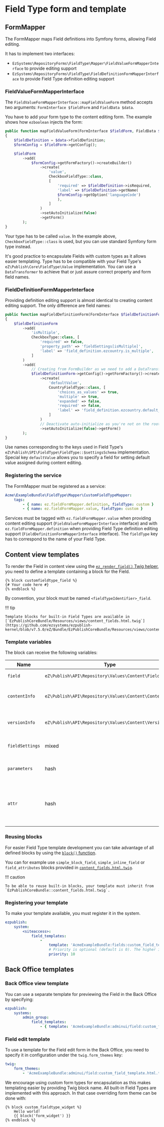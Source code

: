 # Field Type form and template

## FormMapper

The FormMapper maps Field definitions into Symfony forms, allowing Field editing.

It has to implement two interfaces:

- `EzSystems\RepositoryForms\FieldType\Mapper\FieldValueFormMapperInterface` to provide editing support
- `EzSystems\RepositoryForms\FieldType\FieldDefinitionFormMapperInterface` to provide Field Type definition editing support

### FieldValueFormMapperInterface

The `FieldValueFormMapperInterface::mapFieldValueForm` method accepts two arguments:
`FormInterface $fieldForm` and `FieldData $data`.

You have to add your form type to the content editing form. The example shows how `ezboolean` injects the form:

``` php
public function mapFieldValueForm(FormInterface $fieldForm, FieldData $data)
{
    $fieldDefinition = $data->fieldDefinition;
    $formConfig = $fieldForm->getConfig();

    $fieldForm
        ->add(
            $formConfig->getFormFactory()->createBuilder()
                ->create(
                    'value',
                    CheckboxFieldType::class,
                    [
                        'required' => $fieldDefinition->isRequired,
                        'label' => $fieldDefinition->getName(
                        $formConfig->getOption('languageCode')
                        ),
                    ]
                )
                ->setAutoInitialize(false)
                ->getForm()
        );
}
```

Your type has to be called `value`.
In the example above, `CheckboxFieldType::class` is used, but you can use standard Symfony form type instead.

It's good practice to encapsulate Fields with custom types as it allows easier templating.
Type has to be compatible with your Field Type's `eZ\Publish\Core\FieldType\Value` implementation.
You can use a `DataTransformer` to achieve that or just assure correct property and form field names.

### FieldDefinitionFormMapperInterface

Providing definition editing support is almost identical to creating content editing support. The only difference are field names:

``` php
public function mapFieldDefinitionForm(FormInterface $fieldDefinitionForm, FieldDefinitionData $data)
{
    $fieldDefinitionForm
        ->add(
            'isMultiple',
            CheckboxType::class, [
                'required' => false,
                'property_path' => 'fieldSettings[isMultiple]',
                'label' => 'field_definition.ezcountry.is_multiple',
            ]
        )
        ->add(
            // Creating from FormBuilder as we need to add a DataTransformer.
            $fieldDefinitionForm->getConfig()->getFormFactory()->createBuilder()
                ->create(
                    'defaultValue',
                    CountryFieldType::class, [
                        'choices_as_values' => true,
                        'multiple' => true,
                        'expanded' => false,
                        'required' => false,
                        'label' => 'field_definition.ezcountry.default_value',
                    ]
                )
                // Deactivate auto-initialize as you're not on the root form.
                ->setAutoInitialize(false)->getForm()
        );
}
```

Use names corresponding to the keys used in Field Type's `eZ\Publish\SPI\FieldType\FieldType::$settingsSchema` implementation.
Special key `defaultValue` allows you to specify a field for setting default value assigned during content editing.

### Registering the service

The FormMapper must be registered as a service:

``` yaml
Acme\ExampleBundle\FieldType\Mapper\CustomFieldTypeMapper:
    tags:
        - { name: ez.fieldFormMapper.definition, fieldType: custom }
        - { name: ez.fieldFormMapper.value, fieldType: custom }
```

Services must be tagged with `ez.fieldFormMapper.value` when providing content editing support (`FieldValueFormMapperInterface` interface)
and with `ez.fieldFormMapper.definition` when providing Field Type definition editing support (`FieldDefinitionFormMapperInterface` interface).
The `fieldType` key has to correspond to the name of your Field Type.

## Content view templates

To render the Field in content view using the [`ez_render_field()` Twig helper](../guide/twig_functions_reference.md#ez_render_field),
you need to define a template containing a block for the Field.

``` html+twig
{% block customfieldtype_field %}
{# Your code here #}
{% endblock %}
```

By convention, your block must be named `<fieldTypeIdentifier>_field`.


!!! tip

    Template blocks for built-in Field Types are available in
    [`EzPublishCoreBundle/Resources/views/content_fields.html.twig`](https://github.com/ezsystems/ezpublish-kernel/blob/v7.5.0/eZ/Bundle/EzPublishCoreBundle/Resources/views/content_fields.html.twig)

### Template variables

The block can receive the following variables:

| Name | Type | Description |
|------|------|-------------|
| `field` | `eZ\Publish\API\Repository\Values\Content\Field` | The field to display |
| `contentInfo` | `eZ\Publish\API\Repository\Values\Content\ContentInfo` | The ContentInfo of the Content item the Field belongs to |
| `versionInfo` | `eZ\Publish\API\Repository\Values\Content\VersionInfo` | The VersionInfo of the Content item the Field belongs to |
| `fieldSettings` | mixed | Settings of the Field (depends on the Field Type) |
| `parameters` | hash | Options passed to `ez_render_field()` under the parameters key |
| `attr` | hash | The attributes to add the generate the HTML markup. Contains at least a class entry, containing <fieldtypeidentifier>-field |

### Reusing blocks

For easier Field Type template development you can take advantage of all defined blocks by using the [`block()` function](http://twig.sensiolabs.org/doc/functions/block.html).

You can for example use `simple_block_field`, `simple_inline_field` or `field_attributes` blocks provided in [`content_fields.html.twig`](https://github.com/ezsystems/ezpublish-kernel/blob/v7.5.0/eZ/Bundle/EzPublishCoreBundle/Resources/views/content_fields.html.twig#L496).

!!! caution

    To be able to reuse built-in blocks, your template must inherit from `EzPublishCoreBundle::content_fields.html.twig`.

### Registering your template

To make your template available, you must register it in the system.

``` yaml
ezpublish:
    system:
        <siteaccess>:
            field_templates:
                -
                    template: 'AcmeExampleBundle:fields:custom_field_template.html.twig'
                    # Priority is optional (default is 0). The higher it is, the higher your template gets in the list.
                    priority: 10
```

## Back Office templates

### Back Office view template

You can use a separate template for previewing the Field in the Back Office by specifying:

``` yaml
ezpublish:
    systems:
        admin_group:
            field_templates:
                - { template: 'AcmeExampleBundle:adminui/field:custom_field_view.html.twig', priority: 10 }
```

### Field edit template

To use a template for the Field edit form in the Back Office, you need to specify it in configuration
under the `twig.form_themes` key:

``` yaml
twig:
    form_themes:
        - 'AcmeExampleBundle:adminui/field:custom_field_template.html.twig'
```

We encourage using custom form types for encapsulation as this makes templating easier by providing Twig block name.
All built-in Field Types are implemented with this approach. In that case overriding form theme can be done with:

``` html+twig
{% block custom_fieldtype_widget %}
    Hello world!
    {{ block('form_widget') }}
{% endblock %}
```
